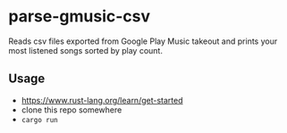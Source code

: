 # parse-gmusic-csv

Reads csv files exported from Google Play Music takeout and prints your most
listened songs sorted by play count.

## Usage

- https://www.rust-lang.org/learn/get-started
- clone this repo somewhere
- `cargo run`

